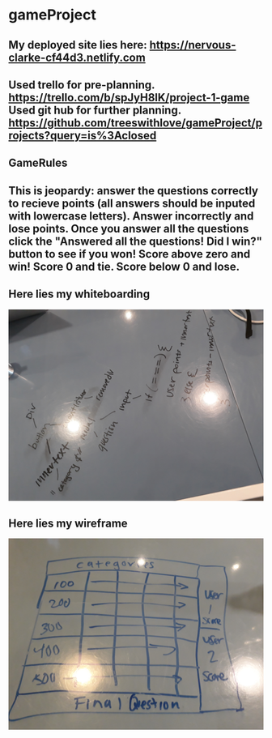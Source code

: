 # gameProject
My deployed site lies here:
https://nervous-clarke-cf44d3.netlify.com   
-------
Used trello for pre-planning.
https://trello.com/b/spJyH8lK/project-1-game
Used git hub for further planning.
https://github.com/treeswithlove/gameProject/projects?query=is%3Aclosed
---------------------------------- 
## GameRules

This is jeopardy: answer the questions correctly to recieve points (all answers should be inputed with lowercase letters). Answer incorrectly and lose points.
Once you answer all the questions click the "Answered all the questions! Did I win?" button to see if you won! 
Score above zero and win! Score 0 and tie. Score below 0 and lose.
--------------------------------

**Here lies my whiteboarding**
------------------------------
![whiteboard](images/20190409_115637.jpg) 


**Here lies my wireframe**
--------------------------
![wireframe](images/20190409_151712.jpg) 

